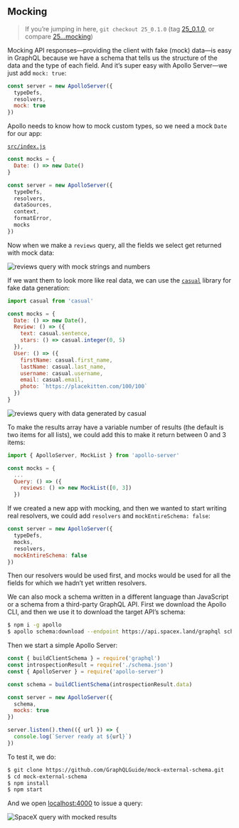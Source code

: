 ## Mocking

> If you’re jumping in here, `git checkout 25_0.1.0` (tag [25_0.1.0](https://github.com/GraphQLGuide/guide-api/tree/25_0.1.0), or compare [25...mocking](https://github.com/GraphQLGuide/guide-api/compare/25_0.1.0...mocking_0.1.0))

Mocking API responses—providing the client with fake (mock) data—is easy in GraphQL because we have a schema that tells us the structure of the data and the type of each field. And it’s super easy with Apollo Server—we just add `mock: true`:

```js
const server = new ApolloServer({
  typeDefs,
  resolvers,
  mock: true
})
```

Apollo needs to know how to mock custom types, so we need a mock `Date` for our app:

[`src/index.js`](https://github.com/GraphQLGuide/guide-api/compare/25_0.2.0...mocking_0.2.0)

```js
const mocks = {
  Date: () => new Date()
}

const server = new ApolloServer({
  typeDefs,
  resolvers,
  dataSources,
  context,
  formatError,
  mocks
})
```

Now when we make a `reviews` query, all the fields we select get returned with mock data:

![reviews query with mock strings and numbers](../img/mocking-default.png)

If we want them to look more like real data, we can use the [`casual`](https://github.com/boo1ean/casual) library for fake data generation:

```js
import casual from 'casual'

const mocks = {
  Date: () => new Date(),
  Review: () => ({
    text: casual.sentence,
    stars: () => casual.integer(0, 5)
  }),
  User: () => ({
    firstName: casual.first_name,
    lastName: casual.last_name,
    username: casual.username,
    email: casual.email,
    photo: `https://placekitten.com/100/100`
  })
}
```

![reviews query with data generated by casual](../img/mocking-casual.png)

To make the results array have a variable number of results (the default is two items for all lists), we could add this to make it return between 0 and 3 items:

```js
import { ApolloServer, MockList } from 'apollo-server'

const mocks = {
  ...
  Query: () => ({
    reviews: () => new MockList([0, 3])
  })
```

If we created a new app with mocking, and then we wanted to start writing real resolvers, we could add `resolvers` and `mockEntireSchema: false`:

```js
const server = new ApolloServer({
  typeDefs,
  mocks,
  resolvers,
  mockEntireSchema: false
})
```

Then our resolvers would be used first, and mocks would be used for all the fields for which we hadn’t yet written resolvers.

We can also mock a schema written in a different language than JavaScript or a schema from a third-party GraphQL API. First we download the Apollo CLI, and then we use it to download the target API’s schema:

```sh
$ npm i -g apollo
$ apollo schema:download --endpoint https://api.spacex.land/graphql schema.json
```

Then we start a simple Apollo Server:

```js
const { buildClientSchema } = require('graphql')
const introspectionResult = require('./schema.json')
const { ApolloServer } = require('apollo-server')

const schema = buildClientSchema(introspectionResult.data)

const server = new ApolloServer({
  schema,
  mocks: true
})

server.listen().then(({ url }) => {
  console.log(`Server ready at ${url}`)
})
```

To test it, we do:

```sh
$ git clone https://github.com/GraphQLGuide/mock-external-schema.git
$ cd mock-external-schema
$ npm install
$ npm start
```

And we open [localhost:4000](http://localhost:4000) to issue a query:

![SpaceX query with mocked results](../img/mocking-external.png)

